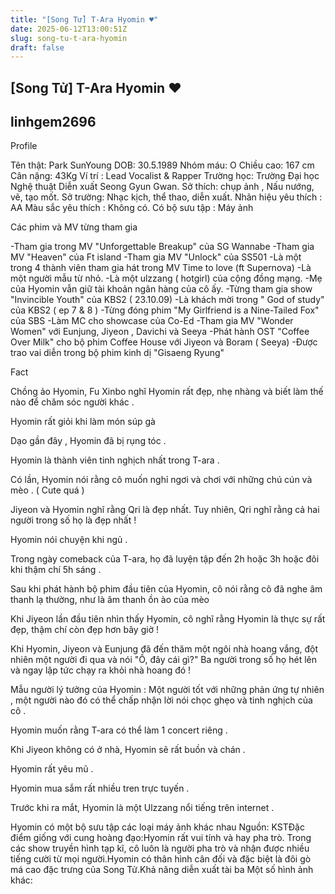 ```yaml
---
title: "[Song Tử] T-Ara Hyomin ♥"
date: 2025-06-12T13:00:51Z
slug: song-tu-t-ara-hyomin
draft: false
---
```


## [Song Tử] T-Ara Hyomin ♥

## linhgem2696

Profile 

Tên thật: Park SunYoung
DOB: 30.5.1989
Nhóm máu: O
Chiều cao: 167 cm
Cân nặng: 43Kg
Ví trí : Lead Vocalist & Rapper
Trường học: Trường Đại học Nghệ thuật Diễn xuất Seong Gyun Gwan.
Sở thích: chụp ảnh , Nấu nướng, vẽ, tạo mốt.
Sở trường: Nhạc kịch, thể thao, diễn xuất.
Nhãn hiệu yêu thích : AA
Màu sắc yêu thích : Không có.
Có bộ sưu tập : Máy ảnh

Các phim và MV từng tham gia 

-Tham gia trong MV "Unforgettable Breakup" của SG Wannabe
-Tham gia MV "Heaven" của Ft island
-Tham gia MV "Unlock" của SS501
-Là một trong 4 thành viên tham gia hát trong MV Time to love (ft Supernova)
-Là một người mẫu từ nhỏ.
-Là một ulzzang ( hotgirl) của cộng đồng mạng.
-Mẹ của Hyomin vẫn giữ tài khoản ngân hàng của cô ấy.
-Từng tham gia show "Invincible Youth" của KBS2 ( 23.10.09)
-Là khách mời trong " God of study" của KBS2 ( ep 7 & 8 )
-Từng đóng phim "My Girlfriend is a Nine-Tailed Fox" của SBS
-Làm MC cho showcase của Co-Ed
-Tham gia MV "Wonder Women" với Eunjung, Jiyeon , Davichi và Seeya
-Phát hành OST "Coffee Over Milk" cho bộ phim Coffee House với Jiyeon và Boram ( Seeya)
-Được trao vai diễn trong bộ phim kinh dị "Gisaeng Ryung" 

Fact 

Chồng ảo Hyomin, Fu Xinbo nghĩ Hyomin rất đẹp, nhẹ nhàng và biết làm thế nào để chăm sóc người khác .

Hyomin rất giỏi khi làm món súp gà

Dạo gần đây , Hyomin đã bị rụng tóc .

Hyomin là thành viên tinh nghịch nhất trong T-ara .

Có lần, Hyomin nói rằng cô muốn nghỉ ngơi và chơi với những chú cún và mèo . ( Cute quá  )

Jiyeon và Hyomin nghĩ rằng Qri là đẹp nhất. Tuy nhiên, Qri nghĩ rằng cả hai người trong số họ là đẹp nhất !

Hyomin nói chuyện khi ngủ .

Trong ngày comeback của T-ara, họ đã luyện tập đến 2h hoặc 3h hoặc đôi khi thậm chí 5h sáng .

Sau khi phát hành bộ phim đầu tiên của Hyomin, cô nói rằng cô đã nghe âm thanh lạ thường, như là âm thanh ồn ào của mèo 

Khi Jiyeon lần đầu tiên nhìn thấy Hyomin, cô nghĩ rằng Hyomin là thực sự rất đẹp, thậm chí còn đẹp hơn bây giờ !

Khi Hyomin, Jiyeon và Eunjung đã đến thăm một ngôi nhà hoang vắng, đột nhiên một người đi qua và nói "Ồ, đây cái gì?" Ba người trong số họ hét lên và ngay lập tức chạy ra khỏi nhà hoang đó !

Mẫu người lý tưởng của Hyomin : Một người tốt với những phản ứng tự nhiên , một người nào đó có thể chấp nhận lời nói chọc ghẹo và tinh nghịch của cô .

Hyomin muốn rằng T-ara có thể làm 1 concert riêng .

Khi Jiyeon không có ở nhà, Hyomin sẽ rất buồn và chán .

Hyomin rất yêu mũ .

Hyomin mua sắm rất nhiều tren trực tuyến .

Trước khi ra mắt, Hyomin là một Ulzzang nổi tiếng trên internet .

Hyomin có một bộ sưu tập các loại máy ảnh khác nhau Nguồn: KSTĐặc điểm giống với cung hoàng đạo:Hyomin rất vui tính và hay pha trò. Trong các show truyền hình tạp kĩ, cô luôn là người pha trò và nhận được nhiều tiếng cười từ mọi người.Hyomin có thân hình cân đối và đặc biệt là đôi gò má cao đặc trưng của Song Tử.Khả năng diễn xuất tài ba Một số hình ảnh khác: